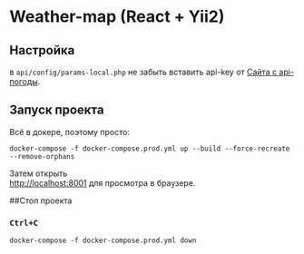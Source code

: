 # Weather-map (React + Yii2)

## Настройка

в `api/config/params-local.php` не забыть вставить api-key от [Сайта с api-погоды](https://openweathermap.org/api).

## Запуск проекта

Всё в докере, поэтому просто:

 `docker-compose -f docker-compose.prod.yml up --build --force-recreate --remove-orphans`

Затем открыть\
[http://localhost:8001](http://localhost:8001) для просмотра в браузере.

##Стоп проекта

### `Ctrl+C`
 `docker-compose -f docker-compose.prod.yml down`